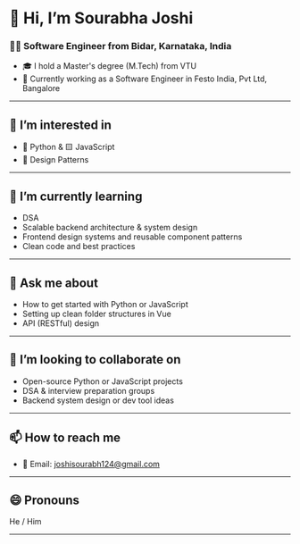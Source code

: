 # 👋 Hi, I’m Sourabha Joshi

### 🧑‍💻 Software Engineer from Bidar, Karnataka, India
- 🎓 I hold a Master's degree (M.Tech) from VTU
- 🏢 Currently working as a Software Engineer in Festo India, Pvt Ltd, Bangalore

---

## 👀 I’m interested in
- 🐍 Python & 🟨 JavaScript
- 🧠 Design Patterns

---

## 🌱 I’m currently learning
- DSA   
- Scalable backend architecture & system design  
- Frontend design systems and reusable component patterns
- Clean code and best practices  

---

## 💬 Ask me about
- How to get started with Python or JavaScript  
- Setting up clean folder structures in Vue  
- API (RESTful) design  

---

## 🤝 I’m looking to collaborate on
- Open-source Python or JavaScript projects  
- DSA & interview preparation groups  
- Backend system design or dev tool ideas  

---

## 📫 How to reach me
- 📧 Email: joshisourabh124@gmail.com

---

## 😄 Pronouns
He / Him

---

<!---
sourabhajoshi/sourabhajoshi is a ✨ special ✨ repository because its `README.md` (this file) appears on your GitHub profile.
You can click the Preview link to take a look at your changes.
--->

